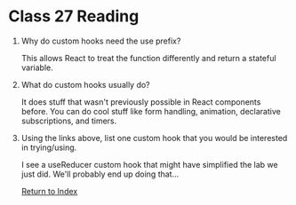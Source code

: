 # Class 27 Reading


1. Why do custom hooks need the use prefix?

    This allows React to treat the function differently and return a stateful variable.

2. What do custom hooks usually do?

    It does stuff that wasn't previously possible in React components before. You can do cool stuff like form handling, animation, declarative subscriptions, and timers.

3. Using the links above, list one custom hook that you would be interested in trying/using.

    I see a useReducer custom hook that might have simplified the lab we just did. We'll probably end up doing that...

    [Return to Index](index.md)
